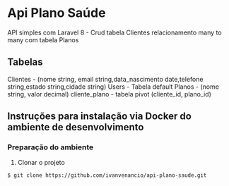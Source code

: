 # Api Plano Saúde
API simples com Laravel 8 - Crud tabela Clientes relacionamento many to many com tabela Planos

## Tabelas
Clientes - (nome string, email string,data_nascimento date,telefone string,estado string,cidade string)
Users - Tabela default
Planos - (nome string, valor decimal)
cliente_plano - tabela pivot (cliente_id, plano_id)


## Instruções para instalação via Docker do ambiente de desenvolvimento

### Preparação do ambiente

1. Clonar o projeto
```sh
$ git clone https://github.com/ivanvenancio/api-plano-saude.git
```


  